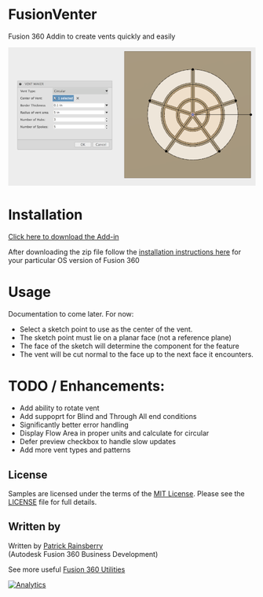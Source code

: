 # FusionVenter
Fusion 360 Addin to create vents quickly and easily

![Venter Cover](./resources/ventMaker_cover.png)


# Installation
[Click here to download the Add-in](https://github.com/tapnair/ventMaker/archive/master.zip)


After downloading the zip file follow the [installation instructions here](https://tapnair.github.io/installation.html) for your particular OS version of Fusion 360 


# Usage

Documentation to come later. For now:
 - Select a sketch point to use as the center of the vent.
 - The sketch point must lie on a planar face (not a reference plane)
 - The face of the sketch will determine the component for the feature
 - The vent will be cut normal to the face up to the next face it encounters.

# TODO / Enhancements:
- Add ability to rotate vent
- Add suppoprt for Blind and Through All end conditions
- Significantly better error handling
- Display Flow Area in proper units and calculate for circular
- Defer preview checkbox to handle slow updates
- Add more vent types and patterns

## License
Samples are licensed under the terms of the [MIT License](http://opensource.org/licenses/MIT). Please see the [LICENSE](LICENSE) file for full details.

## Written by

Written by [Patrick Rainsberry](https://twitter.com/prrainsberry) <br /> (Autodesk Fusion 360 Business Development)

See more useful [Fusion 360 Utilities](https://tapnair.github.io/index.html)

[![Analytics](https://ga-beacon.appspot.com/UA-41076924-3/ventMaker)](https://github.com/igrigorik/ga-beacon)
